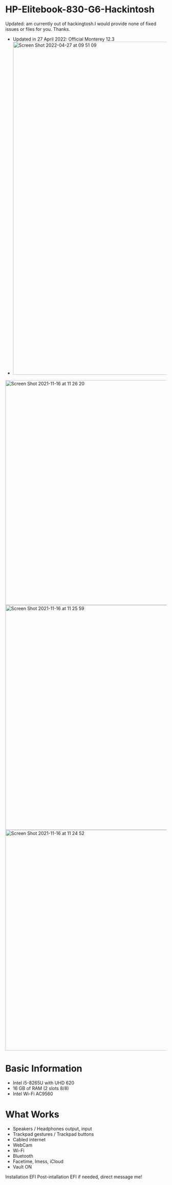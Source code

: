 # HP-Elitebook-830-G6-Hackintosh
Updated: am currently out of hackingtosh.I would provide none of fixed issues or files for you. Thanks.
- Updated in 27 April 2022: Official Monterey 12.3
- <img width="1038" alt="Screen Shot 2022-04-27 at 09 51 09" src="https://user-images.githubusercontent.com/38579777/165430117-3536c2a4-0dcf-47a0-94bc-06ed47a8e923.png">
<img width="701" alt="Screen Shot 2021-11-16 at 11 26 20" src="https://user-images.githubusercontent.com/38579777/141919092-c996d7c8-394a-412c-9a21-c79c5a308201.png">
<img width="701" alt="Screen Shot 2021-11-16 at 11 25 59" src="https://user-images.githubusercontent.com/38579777/141919142-074cb0e8-baba-4493-acbd-baa619169208.png">
<img width="688" alt="Screen Shot 2021-11-16 at 11 24 52" src="https://user-images.githubusercontent.com/38579777/141918133-214451b8-e270-41e0-a441-fd8eea635ba1.png">

# Basic Information
- Intel i5-8265U with UHD 620
- 16 GB of RAM (2 slots 8/8)
- Intel Wi-Fi AC9560

# What Works
- Speakers / Headphones output, input
- Trackpad gestures / Trackpad buttons
- Cabled internet
- WebCam
- Wi-Fi
- Bluetooth
- Facetime, Imess, iCloud
- Vault ON

Installation EFI
Post-intallation EFI if needed, direct message me!
